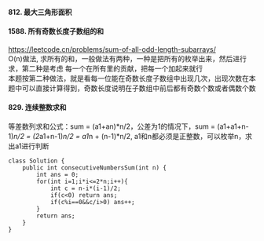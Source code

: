#### 812. 最大三角形面积



#### 1588. 所有奇数长度子数组的和
https://leetcode.cn/problems/sum-of-all-odd-length-subarrays/ <br />
O(n)做法, 求所有的和，一般做法有两种，一种是把所有的枚举出来，然后进行求，第二种是考虑 每一个在所有里的贡献，把每一个加起来就行<br />
本题按第二种做法，就是看每一位能在奇数长度子数组中出现几次，出现次数在本题中可以直接计算得到，奇数长度说明在子数组中前后都有奇数个数或者偶数个数<br />

#### 829. 连续整数求和
等差数列求和公式：sum = (a1+an)*n/2，公差为1的情况下，sum = (a1+a1+n-1)*n/2 = (2*a1+n-1)*n/2 = a1*n + (n-1)*n/2, a1和n都必须是正整数，可以枚举n，求出a1进行判断<br />
```
class Solution {
    public int consecutiveNumbersSum(int n) {
        int ans = 0;
        for(int i=1;i*i<=2*n;i++){
            int c = n-i*(i-1)/2;
            if(c<0) return ans;
            if(c%i==0&&c/i>0) ans++;
        }
        return ans;
    }
}
```



